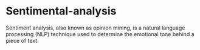 # Sentimental-analysis
Sentiment analysis, also known as opinion mining, is a natural language processing (NLP) technique used to determine the emotional tone behind a piece of text.

